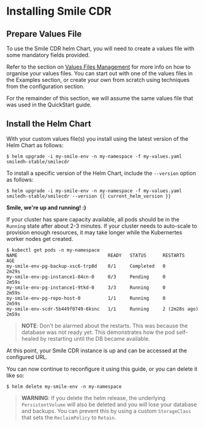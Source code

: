 # Installing Smile CDR

## Prepare Values File
To use the Smile CDR helm Chart, you will need to create a values file with some mandatory fields provided.

Refer to the section on [Values Files Management](../values-files-management.md) for more info on how to organise your values files. You can start out with one of the values files in the Examples section, or create your own from scratch using techniques from the configuration section.

For the remainder of this section, we will assume the same values file that was used in the QuickStart guide.
## Install the Helm Chart
With your custom values file(s) you install using the latest version of the Helm Chart as follows:
```shell
$ helm upgrade -i my-smile-env -n my-namespace -f my-values.yaml smiledh-stable/smilecdr
```

To install a specific version of the Helm Chart, include the `--version` option as follows:
```shell
$ helm upgrade -i my-smile-env -n my-namespace -f my-values.yaml smiledh-stable/smilecdr --version {{ current_helm_version }}
```



**Smile, we're up and running! :)**

If your cluster has spare capacity available, all pods should be in the `Running` state after about 2-3 minutes.
If your cluster needs to auto-scale to provision enough resources, it may take longer while the Kubernertes worker nodes get created.
```shell
$ kubectl get pods -n my-namespace
NAME                                 READY   STATUS      RESTARTS        AGE
my-smile-env-pg-backup-xsc6-trp8d    0/1     Completed   0               2m29s
my-smile-env-pg-instance1-84cn-0     0/3     Pending     0               2m59s
my-smile-env-pg-instance1-9tkd-0     3/3     Running     0               2m59s
my-smile-env-pg-repo-host-0          1/1     Running     0               2m59s
my-smile-env-scdr-5b449f8749-6ksnc   1/1     Running     2 (2m28s ago)   2m59s
```
> **NOTE**: Don't be alarmed about the restarts. This was because the database was not ready yet.
This demonstrates how the pod self-healed by restarting until the DB became available.

At this point, your Smile CDR instance is up and can be accessed at the configured URL.

You can now continue to reconfigure it using this guide, or you can delete it like so:
```shell
$ helm delete my-smile-env -n my-namespace
```
> **WARNING**: If you delete the helm release, the underlying `PersistentVolume` will also be deleted
and you will lose your database and backups. You can prevent this by using a custom `StorageClass` that sets the `ReclaimPolicy` to `Retain`.
